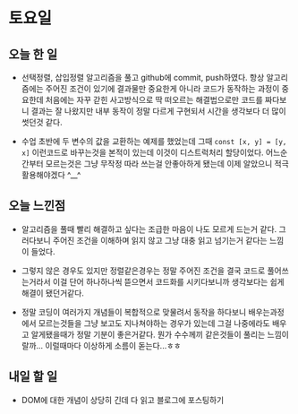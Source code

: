 # 토요일

## 오늘 한 일
- 선택정렬, 삽입정렬 알고리즘을 풀고 github에 commit, push하였다. 항상 알고리즘에는 주어진 조건이 있기에 결과물만 중요한게 아니라 코드가 동작하는 과정이 중요한데 처음에는 자꾸 갇힌 사고방식으로 딱 떠오르는 해결법으로만 코드를 짜다보니 결과는 잘 나왔지만 내부 동작이 정말 다르게 구현되서 시간을 생각보다 더 많이 썻던것 같다.

- 수업 초반에 두 변수의 값을 교환하는 예제를 했었는데 그때 `const [x, y] = [y, x]` 이런코드로 바꾸는것을 본적이 있는데 이것이 디스트럭처리 할당이었다. 어느순간부터 모르는것은 그냥 무작정 따라 쓰는걸 안좋아하게 됐는데 이제 알았으니 적극 활용해야겠다 ^__^

## 오늘 느낀점
- 알고리즘을 풀때 빨리 해결하고 싶다는 조급한 마음이 나도 모르게 드는거 같다. 그러다보니 주어진 조건을 이해하며 읽지 않고 그냥 대충 읽고 넘기는거 같다는 느낌이 들었다.

- 그렇지 않은 경우도 있지만 정렬같은경우는 정말 주어진 조건을 결국 코드로 풀어쓰는거라서 이걸 단어 하나하나씩 뜯으면서 코드화를 시키다보니까 생각보다는 쉽게 해결이 됐던거같다.

- 정말 코딩이 여러가지 개념들이 복합적으로 맞물려서 동작을 하다보니 배우는과정에서 모르는것들을 그냥 보고도 지나쳐야하는 경우가 있는데 그걸 나중에라도 배우고 알게됐을때가 정말 기분이 좋은거같다. 뭔가 수수께끼 같은것들이 풀리는 느낌이랄까... 이럴때마다 이상하게 소름이 돋는다...ㅎㅎ

## 내일 할 일
- DOM에 대한 개념이 상당히 긴데 다 읽고 블로그에 포스팅하기